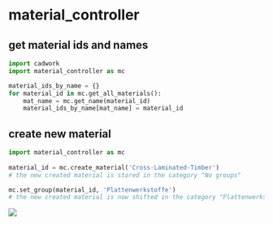 # material_controller
## get material ids and names 

```python 
import cadwork
import material_controller as mc

material_ids_by_name = {}
for material_id in mc.get_all_materials():
    mat_name = mc.get_name(material_id)
    material_ids_by_name[mat_name] = material_id

```

## create new material

```python 
import material_controller as mc
    
material_id = mc.create_material('Cross-Laminated-Timber')
# the new created material is stored in the category "No groups"

mc.set_group(material_id, 'Plattenwerkstoffe')
# the new created material is now shifted in the category "Plattenwerkstoffe"

```

<noscript>
    <img src="https://analytics.cadwork.ca/ingress/e6b1702b-6224-4e93-94b7-9e4c2cd7ae06/pixel.gif">
</noscript>
<script defer src="https://analytics.cadwork.ca/ingress/e6b1702b-6224-4e93-94b7-9e4c2cd7ae06/script.js"></script>